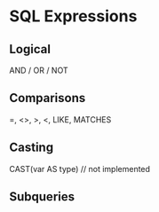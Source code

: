 # SQL Expressions

## Logical

AND / OR / NOT

## Comparisons

=, <>, >, <, LIKE, MATCHES

## Casting

CAST(var AS type)  // not implemented

## Subqueries

